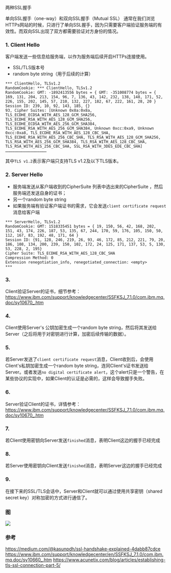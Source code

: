 两种SSL握手

单向SSL握手（one-way）和双向SSL握手（Mutual SSL）
通常在我们浏览HTTPs网站的时候，只进行了单向SSL握手，因为只需要客户端验证服务端的有效性。而双向SSL出现了双方都需要验证对方身份的情况。

### 1. Client Hello
客户端发送一些信息给服务端，以作为服务端后续开启HTTPs连接使用。
- SSL/TLS版本号
- random byte string（用于后续的计算）
```
*** ClientHello, TLSv1.2
RandomCookie: *** ClientHello, TLSv1.2
RandomCookie: GMT: -1892413556 bytes = { GMT: -351008774 bytes = { 169, 131, 204, 213, 154, 96, 7, 136, 43, 142, 232, 138, 148, 171, 52, 226, 155, 202, 145, 57, 210, 132, 227, 182, 67, 222, 161, 28, 20 }
Session ID: 239, 10, 92, 143, 185, {}
93, Cipher Suites: [Unknown 0x8a:0x8a, TLS_ECDHE_ECDSA_WITH_AES_128_GCM_SHA256, TLS_ECDHE_RSA_WITH_AES_128_GCM_SHA256, TLS_ECDHE_ECDSA_WITH_AES_256_GCM_SHA384, TLS_ECDHE_RSA_WITH_AES_256_GCM_SHA384, Unknown 0xcc:0xa9, Unknown 0xcc:0xa8, TLS_ECDHE_RSA_WITH_AES_128_CBC_SHA, TLS_ECDHE_RSA_WITH_AES_256_CBC_SHA, TLS_RSA_WITH_AES_128_GCM_SHA256, TLS_RSA_WITH_AES_256_GCM_SHA384, TLS_RSA_WITH_AES_128_CBC_SHA, TLS_RSA_WITH_AES_256_CBC_SHA, SSL_RSA_WITH_3DES_EDE_CBC_SHA]
………………………………………………
```
其中`TLS v1.2`表示客户端只支持TLS v1.2及以下TLS版本。

### 2. Server Hello
- 服务端发送从客户端收到的CipherSuite 列表中选出来的CipherSuite ，然后服务端还发送自身的证书；
- 另一个random byte string
- 如果服务端有验证客户端证书的需求，它会发送`client certificate request`消息给客户端
```
*** ServerHello, TLSv1.2
RandomCookie: GMT: 1518335451 bytes = { 19, 150, 56, 42, 168, 202, 151, 43, 174, 226, 187, 53, 135, 67, 244, 170, 59, 176, 105, 150, 50, 112, 167, 83, 192, 48, 171, 64 }
Session ID: {91, 128, 246, 219, 26, 93, 46, 172, 85, 212, 221, 79, 20, 186, 108, 134, 200, 239, 150, 102, 172, 24, 125, 171, 137, 53, 5, 130, 53, 228, 2, 195}
Cipher Suite: TLS_ECDHE_RSA_WITH_AES_128_CBC_SHA
Compression Method: 0
Extension renegotiation_info, renegotiated_connection: <empty>
***
```

### 3. 
Client验证Server的证书，细节参考：https://www.ibm.com/support/knowledgecenter/SSFKSJ_7.1.0/com.ibm.mq.doc/sy10670_.htm

### 4. 
Client使用Server's 公钥加密生成一个random byte string，然后将其发送给Server（之后将用于对密钥进行计算，加密后续传输的数据）。

### 5.
若Server发送了`client certificate request`消息，Client收到后，会使用Client's私钥加密生成一个random byte string，连同Client's证书发送给Server。或者发送`no digital certificate alert`，这个alert只是一个警告，在某些协议的实现中，如果Client的认证是必需的，这样会导致握手失败。

### 6.
Server验证Client的证书，详情参考：https://www.ibm.com/support/knowledgecenter/SSFKSJ_7.1.0/com.ibm.mq.doc/sy10670_.htm

### 7.
若Client使用密钥向Server发送`finished`消息，表明Client这边的握手已经完成

### 8.
若Server使用密钥向Client发送`finished`消息，表明Server这边的握手已经完成

### 9.
在接下来的SSL/TLS会话中，Server和Client就可以通过使用共享密钥（shared secret key）对称加密的方式进行通信了。

### 图
![](https://www.ibm.com/support/knowledgecenter/SSFKSJ_7.1.0/com.ibm.mq.doc/sy10660a.gif)

### 参考
https://medium.com/@kasunpdh/ssl-handshake-explained-4dabb87cdce
https://www.ibm.com/support/knowledgecenter/en/SSFKSJ_7.1.0/com.ibm.mq.doc/sy10660_.htm
https://www.acunetix.com/blog/articles/establishing-tls-ssl-connection-part-5/
